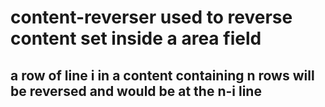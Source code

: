 # content-reverser used to reverse content set inside a area field
## a row of line i in a content containing n rows will be reversed and would be at the n-i line
